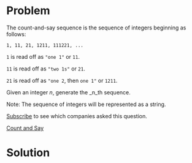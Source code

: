 
# Problem

The count-and-say sequence is the sequence of integers beginning as follows:

`1, 11, 21, 1211, 111221, ...`

`1` is read off as `"one 1"` or `11`.

`11` is read off as `"two 1s"` or `21`.

`21` is read off as `"one 2`, then `one 1"` or `1211`.

Given an integer _n_, generate the _n_th sequence.

Note: The sequence of integers will be represented as a string.

[Subscribe](/subscribe/) to see which companies asked this question.



[Count and Say](https://leetcode.com/problems/count-and-say)

# Solution



